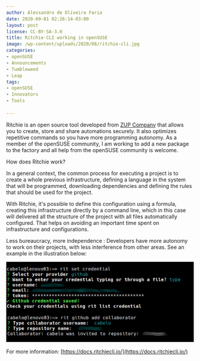 ```yaml
---
author: Alessandro de Oliveira Faria
date: 2020-09-01 02:26:14-03:00
layout: post
license: CC-BY-SA-3.0
title: Ritchie-CLI working in openSUSE
image: /wp-content/uploads/2020/08/ritchie-cli.jpg 
categories:
- openSUSE
- Announcements
- Tumbleweed
- Leap
tags:
- openSUSE
- Innovators
- Tools 

---
```


Ritchie is an open source tool developed from [ZUP Company](https://opensource.zup.com.br/) that allows you to create, store and share automations securely. It also optimizes repetitive commands so you have more programming autonomy. As a member of the openSUSE community, I am working to add a new package to the factory and all help from the openSUSE community is welcome.

How does Ritchie work?

In a general context, the common process for executing a project is to create a whole previous infrastructure, defining a language in the system that will be programmed, downloading dependencies and defining the rules that should be used for the project.

With Ritchie, it's possible to define this configuration using a formula, creating this infrastructure directly by a command line, which in this case will delivered all the structure of the project with all files automatically configured. That helps on avoiding an important time spent on infrastructure and configurations.

Less bureaucracy, more independence : Developers have more autonomy to work on their projects, with less interference from other areas. See an example in the illustration below:

![image](/wp-content/uploads/2020/08/ritchie-sample.jpg)

For more information:
[https://docs.ritchiecli.io/](https://docs.ritchiecli.io/)
